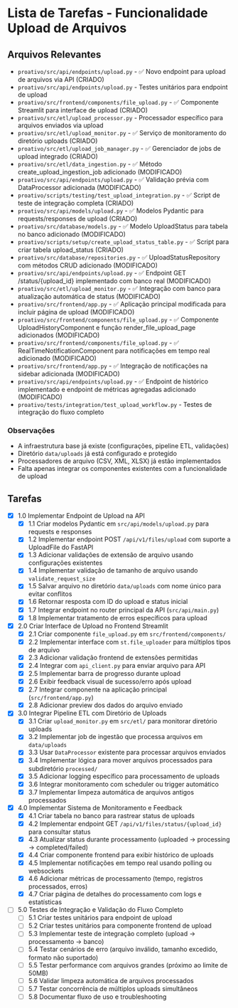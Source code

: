 # Lista de Tarefas - Funcionalidade Upload de Arquivos

## Arquivos Relevantes

- `proativo/src/api/endpoints/upload.py` - ✅ Novo endpoint para upload de arquivos via API (CRIADO)
- `proativo/src/api/endpoints/upload.py` - Testes unitários para endpoint de upload
- `proativo/src/frontend/components/file_upload.py` - ✅ Componente Streamlit para interface de upload (CRIADO)
- `proativo/src/etl/upload_processor.py` - Processador específico para arquivos enviados via upload
- `proativo/src/etl/upload_monitor.py` - ✅ Serviço de monitoramento do diretório uploads (CRIADO)
- `proativo/src/etl/upload_job_manager.py` - ✅ Gerenciador de jobs de upload integrado (CRIADO)
- `proativo/src/etl/data_ingestion.py` - ✅ Método create_upload_ingestion_job adicionado (MODIFICADO)
- `proativo/src/api/endpoints/upload.py` - ✅ Validação prévia com DataProcessor adicionada (MODIFICADO)
- `proativo/scripts/testing/test_upload_integration.py` - ✅ Script de teste de integração completa (CRIADO)
- `proativo/src/api/models/upload.py` - ✅ Modelos Pydantic para requests/responses de upload (CRIADO)
- `proativo/src/database/models.py` - ✅ Modelo UploadStatus para tabela no banco adicionado (MODIFICADO)
- `proativo/scripts/setup/create_upload_status_table.py` - ✅ Script para criar tabela upload_status (CRIADO)
- `proativo/src/database/repositories.py` - ✅ UploadStatusRepository com métodos CRUD adicionado (MODIFICADO)
- `proativo/src/api/endpoints/upload.py` - ✅ Endpoint GET /status/{upload_id} implementado com banco real (MODIFICADO)
- `proativo/src/etl/upload_monitor.py` - ✅ Integração com banco para atualização automática de status (MODIFICADO)
- `proativo/src/frontend/app.py` - ✅ Aplicação principal modificada para incluir página de upload (MODIFICADO)
- `proativo/src/frontend/components/file_upload.py` - ✅ Componente UploadHistoryComponent e função render_file_upload_page adicionados (MODIFICADO)
- `proativo/src/frontend/components/file_upload.py` - ✅ RealTimeNotificationComponent para notificações em tempo real adicionado (MODIFICADO)
- `proativo/src/frontend/app.py` - ✅ Integração de notificações na sidebar adicionada (MODIFICADO)
- `proativo/src/api/endpoints/upload.py` - ✅ Endpoint de histórico implementado e endpoint de métricas agregadas adicionado (MODIFICADO)
- `proativo/tests/integration/test_upload_workflow.py` - Testes de integração do fluxo completo

### Observações

- A infraestrutura base já existe (configurações, pipeline ETL, validações)
- Diretório `data/uploads` já está configurado e protegido
- Processadores de arquivo (CSV, XML, XLSX) já estão implementados
- Falta apenas integrar os componentes existentes com a funcionalidade de upload

## Tarefas

- [x] 1.0 Implementar Endpoint de Upload na API
  - [x] 1.1 Criar modelos Pydantic em `src/api/models/upload.py` para requests e responses
  - [x] 1.2 Implementar endpoint POST `/api/v1/files/upload` com suporte a UploadFile do FastAPI
  - [x] 1.3 Adicionar validações de extensão de arquivo usando configurações existentes
  - [x] 1.4 Implementar validação de tamanho de arquivo usando `validate_request_size`
  - [x] 1.5 Salvar arquivo no diretório `data/uploads` com nome único para evitar conflitos
  - [x] 1.6 Retornar resposta com ID do upload e status inicial
  - [x] 1.7 Integrar endpoint no router principal da API (`src/api/main.py`)
  - [x] 1.8 Implementar tratamento de erros específicos para upload

- [x] 2.0 Criar Interface de Upload no Frontend Streamlit
  - [x] 2.1 Criar componente `file_upload.py` em `src/frontend/components/`
  - [x] 2.2 Implementar interface com `st.file_uploader` para múltiplos tipos de arquivo
  - [x] 2.3 Adicionar validação frontend de extensões permitidas
  - [x] 2.4 Integrar com `api_client.py` para enviar arquivo para API
  - [x] 2.5 Implementar barra de progresso durante upload
  - [x] 2.6 Exibir feedback visual de sucesso/erro após upload
  - [x] 2.7 Integrar componente na aplicação principal (`src/frontend/app.py`)
  - [x] 2.8 Adicionar preview dos dados do arquivo enviado

- [x] 3.0 Integrar Pipeline ETL com Diretório de Uploads
  - [x] 3.1 Criar `upload_monitor.py` em `src/etl/` para monitorar diretório uploads
  - [x] 3.2 Implementar job de ingestão que processa arquivos em `data/uploads`
  - [x] 3.3 Usar `DataProcessor` existente para processar arquivos enviados
  - [x] 3.4 Implementar lógica para mover arquivos processados para subdiretório `processed/`
  - [x] 3.5 Adicionar logging específico para processamento de uploads
  - [x] 3.6 Integrar monitoramento com scheduler ou trigger automático
  - [x] 3.7 Implementar limpeza automática de arquivos antigos processados

- [x] 4.0 Implementar Sistema de Monitoramento e Feedback
  - [x] 4.1 Criar tabela no banco para rastrear status de uploads
  - [x] 4.2 Implementar endpoint GET `/api/v1/files/status/{upload_id}` para consultar status
  - [x] 4.3 Atualizar status durante processamento (uploaded → processing → completed/failed)
  - [x] 4.4 Criar componente frontend para exibir histórico de uploads
  - [x] 4.5 Implementar notificações em tempo real usando polling ou websockets
  - [x] 4.6 Adicionar métricas de processamento (tempo, registros processados, erros)
  - [x] 4.7 Criar página de detalhes do processamento com logs e estatísticas

- [ ] 5.0 Testes de Integração e Validação do Fluxo Completo
  - [ ] 5.1 Criar testes unitários para endpoint de upload
  - [ ] 5.2 Criar testes unitários para componente frontend de upload
  - [ ] 5.3 Implementar teste de integração completo (upload → processamento → banco)
  - [ ] 5.4 Testar cenários de erro (arquivo inválido, tamanho excedido, formato não suportado)
  - [ ] 5.5 Testar performance com arquivos grandes (próximo ao limite de 50MB)
  - [ ] 5.6 Validar limpeza automática de arquivos processados
  - [ ] 5.7 Testar concorrência de múltiplos uploads simultâneos
  - [ ] 5.8 Documentar fluxo de uso e troubleshooting 